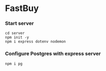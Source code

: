 # FastBuy

### Start server

```
cd server
npm init -y
npm i express dotenv nodemon
```

### Configure Postgres with express server

```
npm i pg
```
